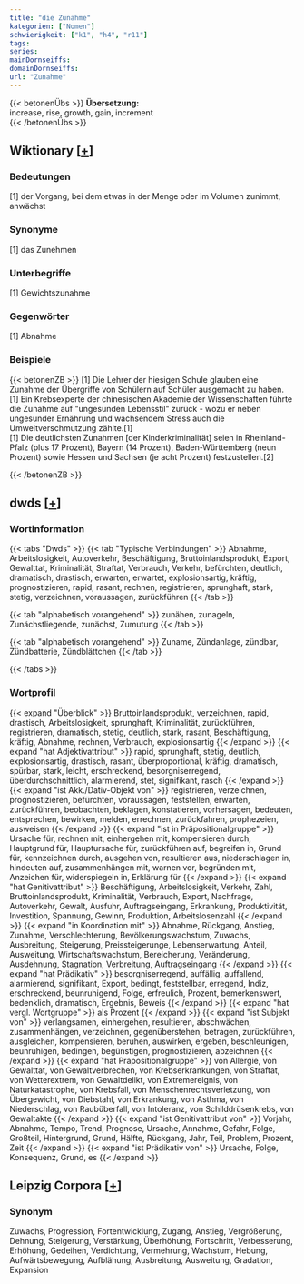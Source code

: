 ```yaml
---
title: "die Zunahme"
kategorien: ["Nomen"]
schwierigkeit: ["k1", "h4", "r11"]
tags:
series:
mainDornseiffs:
domainDornseiffs:
url: "Zunahme"
---
```


{{< betonenÜbs >}}
**Übersetzung:**  
increase, rise, growth, gain, increment  
{{< /betonenÜbs >}}

## Wiktionary [[+](https://de.wiktionary.org/wiki/Zunahme)]

### Bedeutungen
[1] der Vorgang, bei dem etwas in der Menge oder im Volumen zunimmt, anwächst  

### Synonyme
[1] das Zunehmen  

### Unterbegriffe
[1] Gewichtszunahme  

### Gegenwörter
[1] Abnahme  

### Beispiele
{{< betonenZB >}}
[1] Die Lehrer der hiesigen Schule glauben eine Zunahme der Übergriffe von Schülern auf Schüler ausgemacht zu haben.  
[1] Ein Krebsexperte der chinesischen Akademie der Wissenschaften führte die Zunahme auf "ungesunden Lebensstil" zurück - wozu er neben ungesunder Ernährung und wachsendem Stress auch die Umweltverschmutzung zählte.[1]  
[1] Die deutlichsten Zunahmen [der Kinderkriminalität] seien in Rheinland-Pfalz (plus 17 Prozent), Bayern (14 Prozent), Baden-Württemberg (neun Prozent) sowie Hessen und Sachsen (je acht Prozent) festzustellen.[2]  

{{< /betonenZB >}}


## dwds [[+](https://www.dwds.de/wb/Zunahme)]

### Wortinformation
{{< tabs "Dwds" >}}
{{< tab "Typische Verbindungen" >}}
Abnahme, Arbeitslosigkeit, Autoverkehr, Beschäftigung, Bruttoinlandsprodukt, Export, Gewalttat, Kriminalität, Straftat, Verbrauch, Verkehr, befürchten, deutlich, dramatisch, drastisch, erwarten, erwartet, explosionsartig, kräftig, prognostizieren, rapid, rasant, rechnen, registrieren, sprunghaft, stark, stetig, verzeichnen, voraussagen, zurückführen
{{< /tab >}}

{{< tab "alphabetisch vorangehend" >}}
zunähen, zunageln, Zunächstliegende, zunächst, Zumutung
{{< /tab >}}

{{< tab "alphabetisch vorangehend" >}}
Zuname, Zündanlage, zündbar, Zündbatterie, Zündblättchen
{{< /tab >}}

{{< /tabs >}}

### Wortprofil
{{< expand "Überblick" >}} Bruttoinlandsprodukt, verzeichnen, rapid, drastisch, Arbeitslosigkeit, sprunghaft, Kriminalität, zurückführen, registrieren, dramatisch, stetig, deutlich, stark, rasant, Beschäftigung, kräftig, Abnahme, rechnen, Verbrauch, explosionsartig {{< /expand >}}
{{< expand "hat Adjektivattribut" >}} rapid, sprunghaft, stetig, deutlich, explosionsartig, drastisch, rasant, überproportional, kräftig, dramatisch, spürbar, stark, leicht, erschreckend, besorgniserregend, überdurchschnittlich, alarmierend, stet, signifikant, rasch {{< /expand >}}
{{< expand "ist Akk./Dativ-Objekt von" >}} registrieren, verzeichnen, prognostizieren, befürchten, voraussagen, feststellen, erwarten, zurückführen, beobachten, beklagen, konstatieren, vorhersagen, bedeuten, entsprechen, bewirken, melden, errechnen, zurückfahren, prophezeien, ausweisen {{< /expand >}}
{{< expand "ist in Präpositionalgruppe" >}} Ursache für, rechnen mit, einhergehen mit, kompensieren durch, Hauptgrund für, Hauptursache für, zurückführen auf, begreifen in, Grund für, kennzeichnen durch, ausgehen von, resultieren aus, niederschlagen in, hindeuten auf, zusammenhängen mit, warnen vor, begründen mit, Anzeichen für, widerspiegeln in, Erklärung für {{< /expand >}}
{{< expand "hat Genitivattribut" >}} Beschäftigung, Arbeitslosigkeit, Verkehr, Zahl, Bruttoinlandsprodukt, Kriminalität, Verbrauch, Export, Nachfrage, Autoverkehr, Gewalt, Ausfuhr, Auftragseingang, Erkrankung, Produktivität, Investition, Spannung, Gewinn, Produktion, Arbeitslosenzahl {{< /expand >}}
{{< expand "in Koordination mit" >}} Abnahme, Rückgang, Anstieg, Zunahme, Verschlechterung, Bevölkerungswachstum, Zuwachs, Ausbreitung, Steigerung, Preissteigerunge, Lebenserwartung, Anteil, Ausweitung, Wirtschaftswachstum, Bereicherung, Veränderung, Ausdehnung, Stagnation, Verbreitung, Auftragseingang {{< /expand >}}
{{< expand "hat Prädikativ" >}} besorgniserregend, auffällig, auffallend, alarmierend, signifikant, Export, bedingt, feststellbar, erregend, Indiz, erschreckend, beunruhigend, Folge, erfreulich, Prozent, bemerkenswert, bedenklich, dramatisch, Ergebnis, Beweis {{< /expand >}}
{{< expand "hat vergl. Wortgruppe" >}} als Prozent {{< /expand >}}
{{< expand "ist Subjekt von" >}} verlangsamen, einhergehen, resultieren, abschwächen, zusammenhängen, verzeichnen, gegenüberstehen, betragen, zurückführen, ausgleichen, kompensieren, beruhen, auswirken, ergeben, beschleunigen, beunruhigen, bedingen, begünstigen, prognostizieren, abzeichnen {{< /expand >}}
{{< expand "hat Präpositionalgruppe" >}} von Allergie, von Gewalttat, von Gewaltverbrechen, von Krebserkrankungen, von Straftat, von Wetterextrem, von Gewaltdelikt, von Extremereignis, von Naturkatastrophe, von Krebsfall, von Menschenrechtsverletzung, von Übergewicht, von Diebstahl, von Erkrankung, von Asthma, von Niederschlag, von Raubüberfall, von Intoleranz, von Schilddrüsenkrebs, von Gewaltakte {{< /expand >}}
{{< expand "ist Genitivattribut von" >}} Vorjahr, Abnahme, Tempo, Trend, Prognose, Ursache, Annahme, Gefahr, Folge, Großteil, Hintergrund, Grund, Hälfte, Rückgang, Jahr, Teil, Problem, Prozent, Zeit {{< /expand >}}
{{< expand "ist Prädikativ von" >}} Ursache, Folge, Konsequenz, Grund, es {{< /expand >}}

## Leipzig Corpora [[+](https://corpora.uni-leipzig.de/en/res?word=Zunahme&corpusId=deu_newscrawl-public_2018)]


### Synonym
Zuwachs, Progression, Fortentwicklung, Zugang, Anstieg, Vergrößerung, Dehnung, Steigerung, Verstärkung, Überhöhung, Fortschritt, Verbesserung, Erhöhung, Gedeihen, Verdichtung, Vermehrung, Wachstum, Hebung, Aufwärtsbewegung, Aufblähung, Ausbreitung, Ausweitung, Gradation, Expansion

